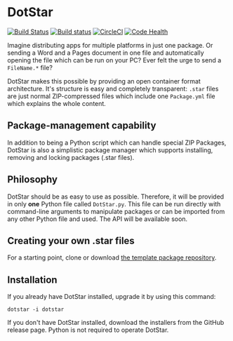 # DotStar

[![Build Status](https://travis-ci.org/joachimschmidt557/DotStar.svg?branch=master)](https://travis-ci.org/joachimschmidt557/DotStar)
[![Build status](https://ci.appveyor.com/api/projects/status/oocppvl6ct23p6q7?svg=true)](https://ci.appveyor.com/project/joachimschmidt557/dotstar)
[![CircleCI](https://circleci.com/gh/joachimschmidt557/DotStar.svg?style=svg)](https://circleci.com/gh/joachimschmidt557/DotStar)
[![Code Health](https://landscape.io/github/joachimschmidt557/DotStar/master/landscape.svg?style=flat)](https://landscape.io/github/joachimschmidt557/DotStar/master)

Imagine distributing apps for multiple platforms in just one package. Or sending
a Word and a Pages document in one file and automatically opening the file which
can be run on your PC? Ever felt the urge to send a `FileName.*` file? 

DotStar makes this possible by providing an open container format architecture.
It's structure is easy and completely transparent: `.star` files are just normal
ZIP-compressed files which include one `Package.yml` file which explains the
whole content. 

## Package-management capability

In addition to being a Python script which can handle special ZIP Packages,
DotStar is also a simplistic package manager which supports installing,
removing and locking packages (.star files).

## Philosophy

DotStar should be as easy to use as possible. Therefore, it will be provided in
only **one** Python file called `DotStar.py`. This file can be run directly with
command-line arguments to manipulate packages or can be imported from any other
Python file and used. The API will be available soon.

## Creating your own .star files

For a starting point, clone or download
[the template package repository](https://github.com/joachimschmidt557/DotStarTemplatePackage).

## Installation

If you already have DotStar installed, upgrade it by using this command:

`dotstar -i dotstar`

If you don't have DotStar installed, download the installers from the GitHub
release page. Python is not required to operate DotStar.
